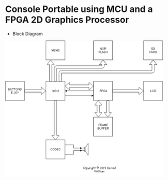 # Console Portable using MCU and a FPGA 2D Graphics Processor 

* Block Diagram

![Screenshot](images/ConsolePortable.png)
